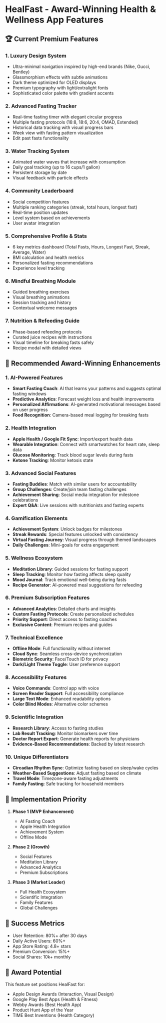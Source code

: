 # HealFast - Award-Winning Health & Wellness App Features

## 🏆 Current Premium Features

### 1. **Luxury Design System**
- Ultra-minimal navigation inspired by high-end brands (Nike, Gucci, Bentley)
- Glassmorphism effects with subtle animations
- Dark theme optimized for OLED displays
- Premium typography with light/extralight fonts
- Sophisticated color palette with gradient accents

### 2. **Advanced Fasting Tracker**
- Real-time fasting timer with elegant circular progress
- Multiple fasting protocols (16:8, 18:6, 20:4, OMAD, Extended)
- Historical data tracking with visual progress bars
- Week view with fasting pattern visualization
- Edit past fasts functionality

### 3. **Water Tracking System**
- Animated water waves that increase with consumption
- Daily goal tracking (up to 16 cups/1 gallon)
- Persistent storage by date
- Visual feedback with particle effects

### 4. **Community Leaderboard**
- Social competition features
- Multiple ranking categories (streak, total hours, longest fast)
- Real-time position updates
- Level system based on achievements
- User avatar integration

### 5. **Comprehensive Profile & Stats**
- 6 key metrics dashboard (Total Fasts, Hours, Longest Fast, Streak, Average, Water)
- BMI calculation and health metrics
- Personalized fasting recommendations
- Experience level tracking

### 6. **Mindful Breathing Module**
- Guided breathing exercises
- Visual breathing animations
- Session tracking and history
- Contextual welcome messages

### 7. **Nutrition & Refeeding Guide**
- Phase-based refeeding protocols
- Curated juice recipes with instructions
- Visual timeline for breaking fasts safely
- Recipe modal with detailed views

## 🚀 Recommended Award-Winning Enhancements

### 1. **AI-Powered Features**
- **Smart Fasting Coach**: AI that learns your patterns and suggests optimal fasting windows
- **Predictive Analytics**: Forecast weight loss and health improvements
- **Personalized Affirmations**: AI-generated motivational messages based on user progress
- **Food Recognition**: Camera-based meal logging for breaking fasts

### 2. **Health Integration**
- **Apple Health / Google Fit Sync**: Import/export health data
- **Wearable Integration**: Connect with smartwatches for heart rate, sleep data
- **Glucose Monitoring**: Track blood sugar levels during fasts
- **Ketone Tracking**: Monitor ketosis state

### 3. **Advanced Social Features**
- **Fasting Buddies**: Match with similar users for accountability
- **Group Challenges**: Create/join team fasting challenges
- **Achievement Sharing**: Social media integration for milestone celebrations
- **Expert Q&A**: Live sessions with nutritionists and fasting experts

### 4. **Gamification Elements**
- **Achievement System**: Unlock badges for milestones
- **Streak Rewards**: Special features unlocked with consistency
- **Virtual Fasting Journey**: Visual progress through themed landscapes
- **Daily Challenges**: Mini-goals for extra engagement

### 5. **Wellness Ecosystem**
- **Meditation Library**: Guided sessions for fasting support
- **Sleep Tracking**: Monitor how fasting affects sleep quality
- **Mood Journal**: Track emotional well-being during fasts
- **Recipe Generator**: AI-powered meal suggestions for refeeding

### 6. **Premium Subscription Features**
- **Advanced Analytics**: Detailed charts and insights
- **Custom Fasting Protocols**: Create personalized schedules
- **Priority Support**: Direct access to fasting coaches
- **Exclusive Content**: Premium recipes and guides

### 7. **Technical Excellence**
- **Offline Mode**: Full functionality without internet
- **Cloud Sync**: Seamless cross-device synchronization
- **Biometric Security**: Face/Touch ID for privacy
- **Dark/Light Theme Toggle**: User preference support

### 8. **Accessibility Features**
- **Voice Commands**: Control app with voice
- **Screen Reader Support**: Full accessibility compliance
- **Large Text Mode**: Enhanced readability options
- **Color Blind Modes**: Alternative color schemes

### 9. **Scientific Integration**
- **Research Library**: Access to fasting studies
- **Lab Result Tracking**: Monitor biomarkers over time
- **Doctor Report Export**: Generate health reports for physicians
- **Evidence-Based Recommendations**: Backed by latest research

### 10. **Unique Differentiators**
- **Circadian Rhythm Sync**: Optimize fasting based on sleep/wake cycles
- **Weather-Based Suggestions**: Adjust fasting based on climate
- **Travel Mode**: Timezone-aware fasting adjustments
- **Family Fasting**: Safe tracking for household members

## 📱 Implementation Priority

1. **Phase 1 (MVP Enhancement)**
   - AI Fasting Coach
   - Apple Health Integration
   - Achievement System
   - Offline Mode

2. **Phase 2 (Growth)**
   - Social Features
   - Meditation Library
   - Advanced Analytics
   - Premium Subscriptions

3. **Phase 3 (Market Leader)**
   - Full Health Ecosystem
   - Scientific Integration
   - Family Features
   - Global Challenges

## 🎯 Success Metrics

- User Retention: 80%+ after 30 days
- Daily Active Users: 60%+
- App Store Rating: 4.8+ stars
- Premium Conversion: 15%+
- Social Shares: 10k+ monthly

## 🏅 Award Potential

This feature set positions HealFast for:
- Apple Design Awards (Interaction, Visual Design)
- Google Play Best Apps (Health & Fitness)
- Webby Awards (Best Health App)
- Product Hunt App of the Year
- TIME Best Inventions (Health Category)